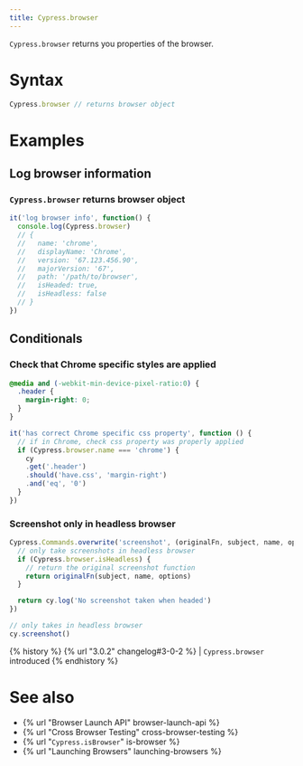 ```yaml
---
title: Cypress.browser
---
```


`Cypress.browser` returns you properties of the browser.

# Syntax

```javascript
Cypress.browser // returns browser object
```

# Examples

## Log browser information

### `Cypress.browser` returns browser object

```js
it('log browser info', function() {
  console.log(Cypress.browser)
  // {
  //   name: 'chrome',
  //   displayName: 'Chrome',
  //   version: '67.123.456.90',
  //   majorVersion: '67',
  //   path: '/path/to/browser',
  //   isHeaded: true,
  //   isHeadless: false
  // }
})
```

## Conditionals

### Check that Chrome specific styles are applied

```css
@media and (-webkit-min-device-pixel-ratio:0) {
  .header {
    margin-right: 0;
  }
}
```

```javascript
it('has correct Chrome specific css property', function () {
  // if in Chrome, check css property was properly applied
  if (Cypress.browser.name === 'chrome') {
    cy
    .get('.header')
    .should('have.css', 'margin-right')
    .and('eq', '0')
  }
})
```

### Screenshot only in headless browser

```javascript
Cypress.Commands.overwrite('screenshot', (originalFn, subject, name, options) => {
  // only take screenshots in headless browser
  if (Cypress.browser.isHeadless) {
    // return the original screenshot function
    return originalFn(subject, name, options)
  }

  return cy.log('No screenshot taken when headed')
})

// only takes in headless browser
cy.screenshot()
```

{% history %}
{% url "3.0.2" changelog#3-0-2 %} | `Cypress.browser` introduced
{% endhistory %}

# See also

- {% url "Browser Launch API" browser-launch-api %}
- {% url "Cross Browser Testing" cross-browser-testing %}
- {% url "`Cypress.isBrowser`" is-browser %}
- {% url "Launching Browsers" launching-browsers %}
